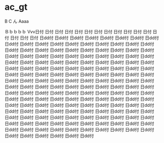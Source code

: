 # ac_gt
B
C
ん
Aaaa

Ｂｂｂｂｂ
Vvv日付
日付
日付
日付
日付
日付
日付
日付
日付
日付
日付
日付
日付
日付
日付
日付
日dd付
日dd付
日dd付
日dd付
日dd付
日dd付
日dd付
日dd付
日dd付
日dd付
日dd付
日dd付
日dd付
日dd付
日dd付
日dd付
日dd付
日dd付
日dd付
日dd付
日dd付
日dd付
日dd付
日dd付
日dd付
日dd付
日dd付
日dd付
日dd付
日dd付
日dd付
日dd付
日dd付
日dd付
日dd付
日dd付
日dd付
日dd付
日dd付
日dd付
日dd付
日dd付
日dd付
日dd付
日dd付
日dd付
日dd付
日dd付
日dd付
日dd付
日dd付
日dd付
日dd付
日dd付
日dd付
日dd付
日dd付
日dd付
日dd付
日dd付
日dd付
日dd付
日dd付
日dd付
日dd付
日dd付
日dd付
日dd付
日dd付
日dd付
日dd付
日dd付
日dd付
日dd付
日dd付
日dd付
日dd付
日dd付
日dd付
日dd付
日dd付
日dd付
日dd付
日dd付
日dd付
日dd付
日dd付
日dd付
日dd付
日dd付
日dd付
日dd付
日dd付
日dd付
日dd付
日dd付
日dd付
日dd付
日dd付
日dd付
日dd付
日dd付
日dd付
日dd付
日dd付
日dd付
日dd付
日dd付
日dd付
日dd付
日dd付
日dd付
日dd付
日dd付
日dd付
日dd付
日dd付
日dd付
日dd付
日dd付
日dd付
日dd付
日dd付
日dd付
日dd付
日dd付
日dd付
日dd付
日dd付
日dd付
日dd付
日dd付
日dd付
日dd付
日dd付
日dd付
日dd付
日dd付
日dd付
日dd付
日dd付
日dd付
日dd付
日dd付
日dd付
日dd付
日dd付
日dd付
日dd付
日dd付
日dd付
日dd付
日dd付
日dd付
日dd付
日dd付
日dd付
日dd付
日dd付
日dd付
日dd付
日dd付
日dd付
日dd付
